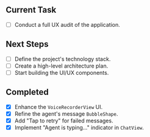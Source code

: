 ## Current Task
- [ ] Conduct a full UX audit of the application.

## Next Steps
- [ ] Define the project's technology stack.
- [ ] Create a high-level architecture plan.
- [ ] Start building the UI/UX components.

## Completed
- [x] Enhance the `VoiceRecorderView` UI.
- [x] Refine the agent's message `BubbleShape`.
- [x] Add "Tap to retry" for failed messages.
- [x] Implement "Agent is typing..." indicator in `ChatView`. 